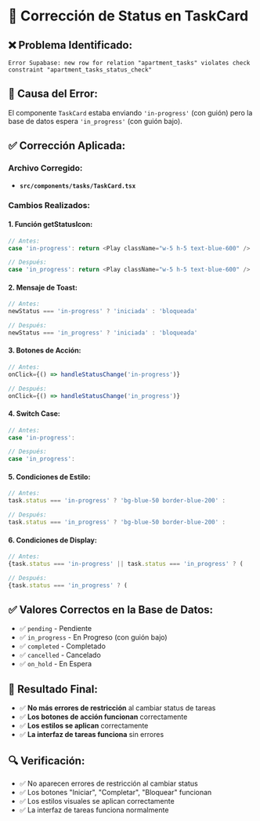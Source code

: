 # 🔧 Corrección de Status en TaskCard

## ❌ **Problema Identificado:**
```
Error Supabase: new row for relation "apartment_tasks" violates check constraint "apartment_tasks_status_check"
```

## 🎯 **Causa del Error:**
El componente `TaskCard` estaba enviando `'in-progress'` (con guión) pero la base de datos espera `'in_progress'` (con guión bajo).

## ✅ **Corrección Aplicada:**

### **Archivo Corregido:**
- **`src/components/tasks/TaskCard.tsx`**

### **Cambios Realizados:**

#### **1. Función getStatusIcon:**
```typescript
// Antes:
case 'in-progress': return <Play className="w-5 h-5 text-blue-600" />

// Después:
case 'in_progress': return <Play className="w-5 h-5 text-blue-600" />
```

#### **2. Mensaje de Toast:**
```typescript
// Antes:
newStatus === 'in-progress' ? 'iniciada' : 'bloqueada'

// Después:
newStatus === 'in_progress' ? 'iniciada' : 'bloqueada'
```

#### **3. Botones de Acción:**
```typescript
// Antes:
onClick={() => handleStatusChange('in-progress')}

// Después:
onClick={() => handleStatusChange('in_progress')}
```

#### **4. Switch Case:**
```typescript
// Antes:
case 'in-progress':

// Después:
case 'in_progress':
```

#### **5. Condiciones de Estilo:**
```typescript
// Antes:
task.status === 'in-progress' ? 'bg-blue-50 border-blue-200' :

// Después:
task.status === 'in_progress' ? 'bg-blue-50 border-blue-200' :
```

#### **6. Condiciones de Display:**
```typescript
// Antes:
{task.status === 'in-progress' || task.status === 'in_progress' ? (

// Después:
{task.status === 'in_progress' ? (
```

## ✅ **Valores Correctos en la Base de Datos:**

- ✅ `pending` - Pendiente
- ✅ `in_progress` - En Progreso (con guión bajo)
- ✅ `completed` - Completado
- ✅ `cancelled` - Cancelado
- ✅ `on_hold` - En Espera

## 🎯 **Resultado Final:**

- ✅ **No más errores de restricción** al cambiar status de tareas
- ✅ **Los botones de acción funcionan** correctamente
- ✅ **Los estilos se aplican** correctamente
- ✅ **La interfaz de tareas funciona** sin errores

## 🔍 **Verificación:**
- ✅ No aparecen errores de restricción al cambiar status
- ✅ Los botones "Iniciar", "Completar", "Bloquear" funcionan
- ✅ Los estilos visuales se aplican correctamente
- ✅ La interfaz de tareas funciona normalmente








